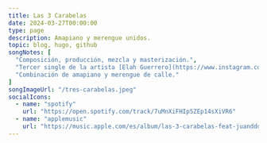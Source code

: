 ```yaml
---
title: Las 3 Carabelas
date: 2024-03-27T00:00:00
type: page
description: Amapiano y merengue unidos.
topic: blog, hugo, github
songNotes: [
  "Composición, producción, mezcla y masterización.",
  "Tercer single de la artista [Elah Guerrero](https://www.instagram.com/yautiaprieta/).",
  "Combinación de amapiano y merengue de calle."
]
songImageUrl: "/tres-carabelas.jpeg"
socialIcons:
  - name: "spotify"
    url: "https://open.spotify.com/track/7uMnXiFHIp5ZEp14sXiVR6"
  - name: "applemusic"
    url: "https://music.apple.com/es/album/las-3-carabelas-feat-juanddddiego/1735093557"
---
```

